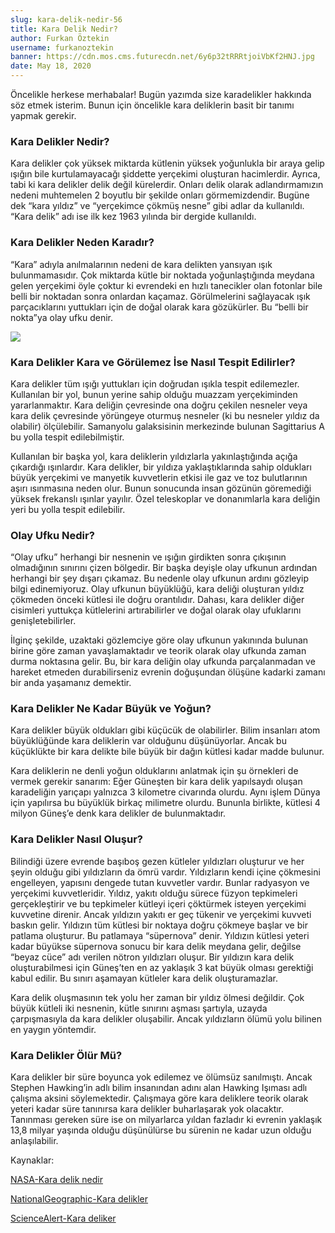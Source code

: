 ```yaml
---
slug: kara-delik-nedir-56
title: Kara Delik Nedir?
author: Furkan Öztekin
username: furkanoztekin
banner: https://cdn.mos.cms.futurecdn.net/6y6p32tRRRtjoiVbKf2HNJ.jpg
date: May 18, 2020
---
```


Öncelikle herkese merhabalar! Bugün yazımda size karadelikler hakkında söz etmek isterim. Bunun için öncelikle kara deliklerin basit bir tanımı yapmak gerekir.
### Kara Delikler Nedir?
Kara delikler çok yüksek miktarda kütlenin yüksek yoğunlukla bir araya gelip ışığın bile kurtulamayacağı şiddette yerçekimi oluşturan hacimlerdir. Ayrıca, tabi ki kara delikler delik değil kürelerdir. Onları delik olarak adlandırmamızın nedeni muhtemelen 2 boyutlu bir şekilde onları görmemizdendir. Bugüne dek “kara yıldız” ve “yerçekimce çökmüş nesne” gibi adlar da kullanıldı. “Kara delik” adı ise ilk kez 1963 yılında bir dergide kullanıldı.

### Kara Delikler Neden Karadır?
“Kara” adıyla anılmalarının nedeni de kara delikten yansıyan ışık bulunmamasıdır. Çok miktarda kütle bir noktada yoğunlaştığında meydana gelen yerçekimi öyle çoktur ki evrendeki en hızlı tanecikler olan fotonlar bile belli bir noktadan sonra onlardan kaçamaz. Görülmelerini sağlayacak ışık parçacıklarını yuttukları için de doğal olarak kara gözükürler. Bu “belli bir nokta”ya olay ufku denir.

[![](https://www.sciencenews.org/wp-content/uploads/2019/11/112619_CC_black-hole_feat-1028x579.jpg)](http://https://www.sciencenews.org/wp-content/uploads/2019/11/112619_CC_black-hole_feat-1028x579.jpg)

### Kara Delikler Kara ve Görülemez İse Nasıl Tespit Edilirler?
Kara delikler tüm ışığı yuttukları için doğrudan ışıkla tespit edilemezler. Kullanılan bir yol, bunun yerine sahip olduğu muazzam yerçekiminden yararlanmaktır. Kara deliğin çevresinde ona doğru çekilen nesneler veya kara delik çevresinde yörüngeye oturmuş nesneler (ki bu nesneler yıldız da olabilir) ölçülebilir. Samanyolu galaksisinin merkezinde bulunan Sagittarius A bu yolla tespit edilebilmiştir.

Kullanılan bir başka yol, kara deliklerin yıldızlarla yakınlaştığında açığa çıkardığı ışınlardır. Kara delikler, bir yıldıza yaklaştıklarında sahip oldukları büyük yerçekimi ve manyetik kuvvetlerin etkisi ile gaz ve toz bulutlarının aşırı ısınmasına neden olur. Bunun sonucunda insan gözünün göremediği yüksek frekanslı ışınlar yayılır. Özel teleskoplar ve donanımlarla kara deliğin yeri bu yolla tespit edilebilir.

### Olay Ufku Nedir?
“Olay ufku” herhangi bir nesnenin ve ışığın girdikten sonra çıkışının olmadığının sınırını çizen bölgedir. Bir başka deyişle olay ufkunun ardından herhangi bir şey dışarı çıkamaz. Bu nedenle olay ufkunun ardını gözleyip bilgi edinemiyoruz. Olay ufkunun büyüklüğü, kara deliği oluşturan yıldız çökmeden önceki kütlesi ile doğru orantılıdır. Dahası, kara delikler diğer cisimleri yuttukça kütlelerini artırabilirler ve doğal olarak olay ufuklarını genişletebilirler.

İlginç şekilde, uzaktaki gözlemciye göre olay ufkunun yakınında bulunan birine göre zaman yavaşlamaktadır ve teorik olarak olay ufkunda zaman durma noktasına gelir. Bu, bir kara deliğin olay ufkunda parçalanmadan ve hareket etmeden durabilirseniz evrenin doğuşundan ölüşüne kadarki zamanı bir anda yaşamanız demektir.

### Kara Delikler Ne Kadar Büyük ve Yoğun?
Kara delikler büyük oldukları gibi küçücük de olabilirler. Bilim insanları atom büyüklüğünde kara deliklerin var olduğunu düşünüyorlar. Ancak bu küçüklükte bir kara delikte bile büyük bir dağın kütlesi kadar madde bulunur.

Kara deliklerin ne denli yoğun olduklarını anlatmak için şu örnekleri de vermek gerekir sanarım: Eğer Güneşten bir kara delik yapılsaydı oluşan karadeliğin yarıçapı yalnızca 3 kilometre civarında olurdu. Aynı işlem Dünya için yapılırsa bu büyüklük birkaç milimetre olurdu. Bununla birlikte, kütlesi 4 milyon Güneş’e denk kara delikler de bulunmaktadır.

### Kara Delikler Nasıl Oluşur?
Bilindiği üzere evrende başıboş gezen kütleler yıldızları oluşturur ve her şeyin olduğu gibi yıldızların da ömrü vardır. Yıldızların kendi içine çökmesini engelleyen, yapısını dengede tutan kuvvetler vardır. Bunlar radyasyon ve yerçekimi kuvvetleridir. Yıldız, yakıtı olduğu sürece füzyon tepkimeleri gerçekleştirir ve bu tepkimeler kütleyi içeri çöktürmek isteyen yerçekimi kuvvetine direnir. Ancak yıldızın yakıtı er geç tükenir ve yerçekimi kuvveti baskın gelir. Yıldızın tüm kütlesi bir noktaya doğru çökmeye başlar ve bir patlama oluşturur. Bu patlamaya “süpernova” denir. Yıldızın kütlesi yeteri kadar büyükse süpernova sonucu bir kara delik meydana gelir, değilse “beyaz cüce” adı verilen nötron yıldızları oluşur. Bir yıldızın kara delik oluşturabilmesi için Güneş’ten en az yaklaşık 3 kat büyük olması gerektiği kabul edilir. Bu sınırı aşamayan kütleler kara delik oluşturamazlar.

Kara delik oluşmasının tek yolu her zaman bir yıldız ölmesi değildir. Çok büyük kütleli iki nesnenin, kütle sınırını aşması şartıyla, uzayda çarpışmasıyla da kara delikler oluşabilir. Ancak yıldızların ölümü yolu bilinen en yaygın yöntemdir.

### Kara Delikler Ölür Mü?
Kara delikler bir süre boyunca yok edilemez ve ölümsüz sanılmıştı. Ancak Stephen Hawking’in adlı bilim insanından adını alan Hawking Işıması adlı çalışma aksini söylemektedir. Çalışmaya göre kara deliklere teorik olarak yeteri kadar süre tanınırsa kara delikler buharlaşarak yok olacaktır. Tanınması gereken süre ise on milyarlarca yıldan fazladır ki evrenin yaklaşık 13,8 milyar yaşında olduğu düşünülürse bu sürenin ne kadar uzun olduğu anlaşılabilir.

Kaynaklar:

[NASA-Kara delik nedir](https://www.nasa.gov/audience/forstudents/k-4/stories/nasa-knows/what-is-a-black-hole-k4.html)

[NationalGeographic-Kara delikler](https://www.nationalgeographic.com/science/article/black-holes)

[ScienceAlert-Kara deliker](https://www.sciencealert.com/black-holes)